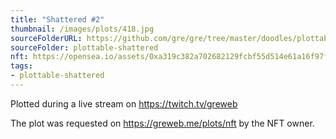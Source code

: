 ```yaml
---
title: "Shattered #2"
thumbnail: /images/plots/418.jpg
sourceFolderURL: https://github.com/gre/gre/tree/master/doodles/plottable-shattered
sourceFolder: plottable-shattered
nft: https://opensea.io/assets/0xa319c382a702682129fcbf55d514e61a16f97f9c/6000002
tags:
- plottable-shattered
---
```


Plotted during a live stream on https://twitch.tv/greweb

The plot was requested on https://greweb.me/plots/nft by the NFT owner.
